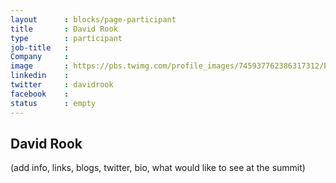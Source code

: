 ```yaml
---
layout      : blocks/page-participant
title       : David Rook
type        : participant
job-title   :
Company     :
image       : https://pbs.twimg.com/profile_images/745937762386317312/EqDgkbDM_400x400.jpg
linkedin    :
twitter     : davidrook
facebook    :
status      : empty
---
```


## David Rook

(add info, links, blogs, twitter, bio, what would like to see at the summit)
